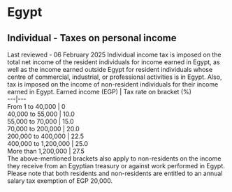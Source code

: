 # Egypt
## Individual - Taxes on personal income
Last reviewed - 06 February 2025
Individual income tax is imposed on the total net income of the resident individuals for income earned in Egypt, as well as the income earned outside Egypt for resident individuals whose centre of commercial, industrial, or professional activities is in Egypt. Also, tax is imposed on the income of non-resident individuals for their income earned in Egypt.
Earned income (EGP) | Tax rate on bracket (%)  
---|---  
From 1 to 40,000 | 0  
40,000 to 55,000 | 10.0  
55,000 to 70,000 | 15.0  
70,000 to 200,000 | 20.0  
200,000 to 400,000 | 22.5  
400,000 to 1,200,000 | 25.0  
More than 1,200,000 | 27.5  
The above-mentioned brackets also apply to non-residents on the income they receive from an Egyptian treasury or against work performed in Egypt. Please note that both residents and non-residents are entitled to an annual salary tax exemption of EGP 20,000.
